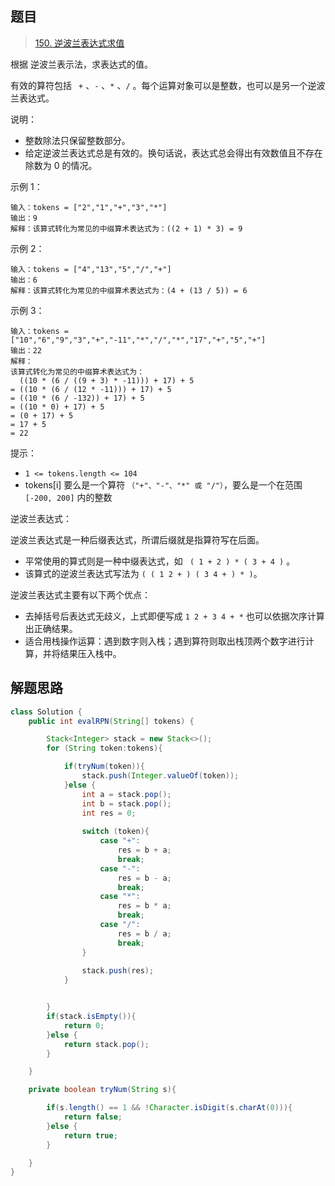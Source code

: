 ## 题目

> [150. 逆波兰表达式求值](https://leetcode-cn.com/problems/evaluate-reverse-polish-notation/)

根据 逆波兰表示法，求表达式的值。

有效的算符包括 ` +` 、`-` 、`*` 、`/` 。每个运算对象可以是整数，也可以是另一个逆波兰表达式。

 

说明：

* 整数除法只保留整数部分。
* 给定逆波兰表达式总是有效的。换句话说，表达式总会得出有效数值且不存在除数为 0 的情况。


示例 1：

```
输入：tokens = ["2","1","+","3","*"]
输出：9
解释：该算式转化为常见的中缀算术表达式为：((2 + 1) * 3) = 9
```

示例 2：

```
输入：tokens = ["4","13","5","/","+"]
输出：6
解释：该算式转化为常见的中缀算术表达式为：(4 + (13 / 5)) = 6
```

示例 3：

```
输入：tokens = ["10","6","9","3","+","-11","*","/","*","17","+","5","+"]
输出：22
解释：
该算式转化为常见的中缀算术表达式为：
  ((10 * (6 / ((9 + 3) * -11))) + 17) + 5
= ((10 * (6 / (12 * -11))) + 17) + 5
= ((10 * (6 / -132)) + 17) + 5
= ((10 * 0) + 17) + 5
= (0 + 17) + 5
= 17 + 5
= 22
```


提示：

* `1 <= tokens.length <= 104`
* tokens[i] 要么是一个算符 `（"+"、"-"、"*" 或 "/"）`，要么是一个在范围  `[-200, 200]`  内的整数


逆波兰表达式：

逆波兰表达式是一种后缀表达式，所谓后缀就是指算符写在后面。

* 平常使用的算式则是一种中缀表达式，如  ` ( 1 + 2 ) * ( 3 + 4 )` 。
* 该算式的逆波兰表达式写法为 ` ( ( 1 2 + ) ( 3 4 + ) * ) `。



逆波兰表达式主要有以下两个优点：

* 去掉括号后表达式无歧义，上式即便写成 `1 2 + 3 4 + *`  也可以依据次序计算出正确结果。
* 适合用栈操作运算：遇到数字则入栈；遇到算符则取出栈顶两个数字进行计算，并将结果压入栈中。

## 解题思路

```java
class Solution {
    public int evalRPN(String[] tokens) {

        Stack<Integer> stack = new Stack<>();
        for (String token:tokens){

            if(tryNum(token)){
                stack.push(Integer.valueOf(token));
            }else {
                int a = stack.pop();
                int b = stack.pop();
                int res = 0;
                
                switch (token){
                    case "+":
                        res = b + a;
                        break;
                    case "-":
                        res = b - a;
                        break;
                    case "*":
                        res = b * a;
                        break;
                    case "/":
                        res = b / a;
                        break;
                }
                
                stack.push(res);
            }


        }
        if(stack.isEmpty()){
            return 0;
        }else {
            return stack.pop();
        }

    }

    private boolean tryNum(String s){

        if(s.length() == 1 && !Character.isDigit(s.charAt(0))){
            return false;
        }else {
            return true;
        }

    }
}
```

